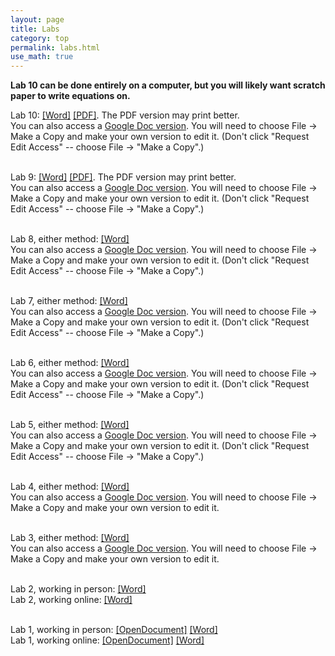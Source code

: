 ```yaml
---
layout: page
title: Labs
category: top
permalink: labs.html 
use_math: true
---
```


**Lab 10 can be done entirely on a computer, but you will likely want scratch paper to write equations on.**

Lab 10: <a href="labs/lab10-2020/lab10-2020.docx">[Word]</a> <a href="labs/lab10-2020/lab10-2020.pdf">[PDF]</a>. The PDF version may print better.<br>
You can also access a <a href="https://docs.google.com/document/d/1-P_JkV5tQFab_ujRN-KOZe5KOwiKuMmEGhBNcXCccjA/">Google Doc version</a>. You will need to choose File -> Make a Copy and make your own version to edit it. (Don't click "Request Edit Access" -- choose File -> "Make a Copy".)<br><br>

Lab 9: <a href="labs/lab9-2020/lab9-2020.docx">[Word]</a> <a href="labs/lab9-2020/lab9-2020.pdf">[PDF]</a>. The PDF version may print better.<br>
You can also access a <a href="https://docs.google.com/document/d/19T6fIvaxyusCiNW-gNSj2TMkQk9aYBp3Iyi-oRvMJ8E/">Google Doc version</a>. You will need to choose File -> Make a Copy and make your own version to edit it. (Don't click "Request Edit Access" -- choose File -> "Make a Copy".)<br><br>

Lab 8, either method: <a href="labs/lab8-2020/lab8-2020.docx">[Word]</a><br>
You can also access a <a href="https://docs.google.com/document/d/1mBcCXZo-ZqtDEWkzgy1PnYHmOT35neTfQ0ocIDYKR3g">Google Doc version</a>. You will need to choose File -> Make a Copy and make your own version to edit it. (Don't click "Request Edit Access" -- choose File -> "Make a Copy".)<br><br>

Lab 7, either method: <a href="labs/lab7-2020/lab7-2020.docx">[Word]</a><br>
You can also access a <a href="https://docs.google.com/document/d/13GKeYz_9hjJb4T3VTrSjff3VJ0SoQSDWH4-0Xu7uGUg/">Google Doc version</a>. You will need to choose File -> Make a Copy and make your own version to edit it. (Don't click "Request Edit Access" -- choose File -> "Make a Copy".)<br><br>


Lab 6, either method: <a href="labs/lab6-2020/lab6-2020.docx">[Word]</a><br>
You can also access a <a href="https://docs.google.com/document/d/1S8Uclaq3Li_Pf-zhoKFNFFKTRtit9T6Lez1QzcF64lo/">Google Doc version</a>. You will need to choose File -> Make a Copy and make your own version to edit it. (Don't click "Request Edit Access" -- choose File -> "Make a Copy".)<br><br>


Lab 5, either method: <a href="labs/lab5-2020/lab5-2020.docx">[Word]</a><br>
You can also access a <a href="https://docs.google.com/document/d/1vS9EeXzAGTldnnvOe1Ifbx2Cgqm5w5wrh-2ZsWnqZyU/">Google Doc version</a>. You will need to choose File -> Make a Copy and make your own version to edit it. (Don't click "Request Edit Access" -- choose File -> "Make a Copy".)<br><br>

Lab 4, either method: <a href="labs/lab4-2020/lab4-2020-v2.docx">[Word]</a><br>
You can also access a <a href="https://docs.google.com/document/d/1mtF-fPcEK80pL7GEZ6QjSouhZ5ElkEO-ylN26HXpXbQ/">Google Doc version</a>. You will need to choose File -> Make a Copy and make your own version to edit it.<br><br>

Lab 3, either method: <a href="labs/lab3-2020/lab3-2020-parallax.docx">[Word]</a><br>
You can also access a <a href="https://docs.google.com/document/d/1Y3k6RGgiK9wpUcwkgaxHdLyejfkImoD6iE89cKaqvig/">Google Doc version</a>. You will need to choose File -> Make a Copy and make your own version to edit it.<br><br>

Lab 2, working in person: <a href="labs/lab2-2020/lab2-2020-inperson-final.docx">[Word]</a><br>
Lab 2, working online: <a href="labs/lab2-2020/lab2-2020-remote-final.docx">[Word]</a><br><br>

Lab 1, working in person: <a href="labs/lab1-2020/lab1-2020-inperson.odt">[OpenDocument]</a> <a href="labs/lab1-2020-inperson.docx">[Word]</a><br>
Lab 1, working online: <a href="labs/lab1-2020/lab1-2020-remote.odt">[OpenDocument]</a> <a href="labs/lab1-2020-remote.docx">[Word]</a><br><br>


<!---

Here you can find links to the lab handouts and the prelabs, as well as any supplementary material used in them (computer simulations, etc.)

<a href="labs/moon_and_sun.pdf">Take-Home Lab (due 3 December)</a><br><br>

<a href="labs/lab11/lab11.pdf">Lab 11</a><br><br>


<a href="labs/lab10/prelab-radioactive-decay.pdf">Lab 10 Prelab</a><br>
<a href="labs/lab10/lab-radioactive-decay.pdf">Lab 10</a><br><br>


<a href="labs/lab9/lab9prelab.pdf">Lab 9 Prelab</a><br>
<a href="labs/lab9/lab9.pdf">Lab 9</a><br><br>


There is no prelab for Lab 8.

<a href="labs/lab8/lab8.pdf">Lab 8</a><br><br>


<a href="https://phet.colorado.edu/sims/html/blackbody-spectrum/latest/blackbody-spectrum_en.html">Simulator link for Lab 7</a>
<a href="labs/lab7/lab7-prelab.pdf">Lab 7 Prelab</a><br>
<a href="labs/lab7/lab7.pdf">Lab 7</a><br><br>

<a href="labs/lab6/lab6prelab.pdf">Lab 6 Prelab</a><br>
<a href="labs/lab6/lab6.pdf">Lab 6</a><br>

<br>

<a href="labs/lab5/lab5prelab.pdf">Lab 5 Prelab</a><br>
<a href="labs/lab5/lab5.pdf">Lab 5</a><br><br>


<a href="labs/lab4/lab4prelab.pdf">Lab 4 Prelab</a><br>
<a href="labs/lab4/lab4.pdf">Lab 4</a><br><br>

<a href="labs/lab3/lab3prelab.pdf">Lab 3 Prelab</a><br>
<a href="labs/lab3/lab3.pdf">Lab 3</a><br><br>

<a href="labs/lab2prelab.pdf">Lab 2 Prelab</a><br>
<a href="labs/lab2.pdf">Lab 2</a><br><br>

<a href="labs/lab1prelab.pdf">Lab 1 Prelab</a><br>
<a href="labs/lab1.pdf">Lab 1</a><br><br>



---
---

<a href="labs/lab-exam-3-corrections-prelab.pdf">Exam Corrections Prelab</a><br>
<a href="labs/exam3-formA.pdf">Exam 3 Form A</a><br>
<a href="labs/exam3-formB.pdf">Exam 3 Form B</a><br>
<a href="labs/exam3-formC.pdf">Exam 3 Form C</a><br>
<a href="labs/exam3-formD.pdf">Exam 3 Form D</a><br>
<a href="labs/exam3-formE.pdf">Exam 3 Form E</a><br>

<br><br>



<a href="labs/takehome.pdf">Takehome Lab</a><br><br><br>
<a href="labs/lab-10-prelab.pdf">Lab 10 Prelab</a><br><br>
<a href="labs/lab-9-spectroscopy-2-prelab.pdf">Lab 9 Prelab</a><br><br>
<a href="labs/lab-8-temperature-prelab.pdf">Lab 8 Prelab</a><br><br>
<a href="labs/lab7-prelab.pdf">Lab 7 Prelab</a><br><br>
<a href="labs/lab6-prelab.pdf">Lab 6 Prelab</a><br><br>
<a href="labs/lab5-prelab.pdf">Lab 5 Prelab</a><br><br>
<a href="labs/lab4-prelab.pdf">Lab 4 Prelab</a><br><br>
<a href="lab2.html">Lab 2</a><br><br>


<a href="lab2.html">Lab 2</a><br>
<a href="labs/lab3.pdf">Lab 3</a><br>
<a href="lab4.html">Lab 4</a><br>
<a href="lab5.html">Lab 5</a><br>
<a href="labs/lab6.pdf">Lab 6</a><br>
-->
